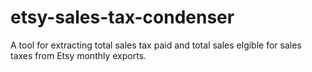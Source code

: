 # etsy-sales-tax-condenser
A tool for extracting total sales tax paid and total sales elgible for sales taxes from Etsy monthly exports.
